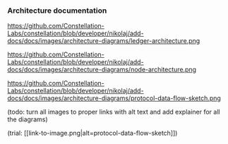 ### Architecture documentation

https://github.com/Constellation-Labs/constellation/blob/developer/nikolaj/add-docs/docs/images/architecture-diagrams/ledger-architecture.png

https://github.com/Constellation-Labs/constellation/blob/developer/nikolaj/add-docs/docs/images/architecture-diagrams/node-architecture.png

https://github.com/Constellation-Labs/constellation/blob/developer/nikolaj/add-docs/docs/images/architecture-diagrams/protocol-data-flow-sketch.png

(todo: turn all images to proper links with alt text and add explainer for all the diagrams)

(trial: [[link-to-image.png|alt=protocol-data-flow-sketch]])
